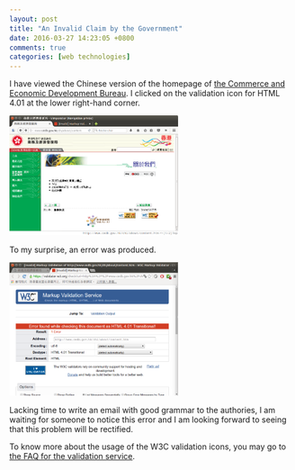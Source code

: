 ```yaml
---
layout: post
title: "An Invalid Claim by the Government"
date: 2016-03-27 14:23:05 +0800
comments: true
categories: [web technologies]
---
```


I have viewed the Chinese version of the homepage of
[the Commerce and Economic Development Bureau][hp].  I clicked on the
validation icon for HTML 4.01 at the lower right-hand corner.

<picture class="fancybox" title="home page of gov webpage">
  <source srcset="/images/posts/W3CInvalid/cedb1.png"
    media="(min-width: 900px)"></source> 
  <img alt="home page of gov webpage" width="300"
    src="/images/posts/W3CInvalid/cedb1.png" />
</picture>

To my surprise, an error was produced.

<picture class="fancybox" title="W3C validator shows error">
  <source srcset="/images/posts/W3CInvalid/cedb2.png"
    media="(min-width: 900px)"></source> 
  <img alt="W3C validator shows error" width="300"
    src="/images/posts/W3CInvalid/cedb2.png" />
</picture>

Lacking time to write an email with good grammar to the authories, I
am waiting for someone to notice this error and I am looking forward
to seeing that this problem will be rectified.

To know more about the usage of the W3C validation icons, you may go
to [the FAQ for the validation service][faq].

[hp]: http://www.cedb.gov.hk/chi/about/content.htm
[faq]: https://validator.w3.org/docs/help.html#icon-invalidpage
